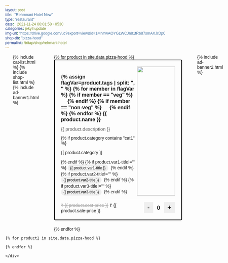 ```yaml
---
layout: post
title:  "Rehmnani Hotel New"
type: "restaurant"
date:   2021-11-24 00:01:58 +0530
categories: jekyll update
img-url: "https://drive.google.com/uc?export=view&id=1MhYwAOYGLWCJn81fRb87smAXJrDpChyP" 
shop-db: "pizza-hood"
permalink: /tritap/shop/rehmani-hotel
---
```

<script src="https://ajax.googleapis.com/ajax/libs/jquery/3.5.1/jquery.min.js"></script>
<script src="https://cdn.jsdelivr.net/npm/js-cookie@2/src/js.cookie.min.js"></script>


<style>
  @import url('https://fonts.googleapis.com/css2?family=Outfit:wght@100;200;300;400;500;600;700;800;900&display=swap');
@import url('https://fonts.googleapis.com/css2?family=Outfit:wght@100;200;300;400;500;600;700;800;900&display=swap');
* {
  font-family: 'Outfit', sans-serif;
}
h1, h2 {
  font-family: 'Outfit', sans-serif;
}




.otrBxProduct {
  border:solid black 2px;
  padding:20px; 
  max-width:400px;
  min-width:360px;
  margin:0 auto; 
  margin-bottom:20px; 
  border-radius:4px; 
}
.container {
  
}
.prdDesc-r1 {
  display:flex; 
}
.prdDesc-r1c1 {
  flex:2;  
}
.prdDesc-r1c2 {
  flex:1;  
  display:flex; 
  align-itmes:center; 
  justify-content:center; 
}
.prdDesc-r2 {
  display:flex; 
}
.prdDesc-r2c1 {
  flex:1;  
}
.prdDesc-r2c2 {
  flex:1;  
  text-align:right; 
}
p.cstPrdDesc {
margin: 0px;
    font-size: 15px;
    margin-bottom: 12px;
    color: #5b5b5b;
    font-weight: 500;
}
.prdDesc-r1c1 h3 {
    margin-bottom: 2px;
    margin-bottom:12px;   
}
button.btnStyleCstm {
    padding: 4px 11px;
    background-color: none; //#dadada;
    border: none;
    font-size:22px; 
    font-radius:4px; 
}
span.cstmQtyPicker {
  margin: 0 12px;
  font-size: 18px;
  font-weight: 600;
}
.varBtn {
  border:0px; 
  padding:4px 8px; 
  font-size:12px;
  border-radius:20px;  
  margin-right:4px; 
}
.varBtn:hover {
  background-color: #cd9c20;
}
.shopMainFlex {
  display:flex;  
}
.shopPgR1C1, .shopPgR1C2, .shopPgR1C3 {
  flex:1; 
  padding:0px 24px; 
}
.shopChkOtBtn {
  width:100%; 
  font-size:24px; 
  display:none; 
}
.shopChkOtBtn.active { 
  display:block; 
}

</style>
 
<div class="otrMostBox">

<div class="container shopMainFlex">
<div class="shopPgR1C1">
 {% include cat-list.html %}
 {% include shop-list.html %}
 {% include ad-banner1.html %}
</div>

  
<div class="shopPgR1C2">
{% for product in site.data.pizza-hood %}
<div class="otrBxProduct
  {%- assign flagVar=product.category | split: ', ' -%}
  {% for member in flagVar %}
  {{ member | remove: " " }} 
  {%- endfor -%}
">  

<div class="prdDesc">
  <div class="prdDesc-r1">
  <div class="prdDesc-r1c1">
  <h3>  
  {% assign flagVar=product.tags | split: ", " %}
  {% for member in flagVar %}
    {% if member == "veg" %}
    <img src="veg.png" width="16px">
    {% endif %}
    {% if member == "non-veg" %}
    <img src="non-veg.png" width="16px">
  {% endif %}
  {% endfor %}
  {{ product.name }}</h3>
  <p class="cstPrdDesc">{{ product.description }}</p>
  {% if product.category contains "cat1" %}
  <p class="cstPrdCat">{{ product.category }}</p>
  {% endif %}
  {% if product.var1-title!="" %}
    <button class="varBtn">{{ product.var1-title }}</button>
  {% endif %}
  {% if product.var2-title!="" %}
    <button class="varBtn">{{ product.var2-title }}</button>
  {% endif %}
  {% if product.var3-title!="" %}
    <button class="varBtn">{{ product.var3-title }}</button>
  {% endif %}
  </div>
  <div class="prdDesc-r1c2">
  <img src="{{ product.img-url }}" width="100%">
  </div>
</div>
<hr style="margin-top:12px; margin-bottom:8px; border-color:white; background-color:white;">
<div class="prdDesc-r2">
  <div class="prdDesc-r2c1">
    <strike style="color:#a2a2a2; font-weight:500; ">₹ {{ product.cost-price }}</strike>&nbsp;₹ {{ product.sale-price }}
  </div>
  <div class="prdDesc-r2c2">
     <div class="priceQty-r1c2">
        <button class="btnStyleCstm" onclick="dec{{ product.prod-id }}();">-</button><span id="{{ product.prod-id }}-qty" class="test cstmQtyPicker {{ product2.prod-id }}qtyx3">0</span><button class="btnStyleCstm" onclick="inc{{ product.prod-id }}();">+</button>
      </div>
  </div>
</div>
  
</div>
</div>
{% endfor %}
</div>

<div class="shopPgR1C3">
 {% include ad-banner2.html %}
<style>
.invoiceCstmOtrBx {
  background-color:rgba(0,0,0,0.04);
  border-radius:8px; 
  padding-top:20px; 

  position:sticky; 
  top:80px; 
  display:none; 
}
.invoiceCstm-hdr{
  text-align:center;
  font-size:28px; 
  margin-bottom:20px; 
}
.shopChkOtBtn {
  border:none; 
    border-radius:8px; 
    padding:12px 0px; 
}
.invceItems-otrBx {
  display:flex; 
  padding:12px 20px; 
}
.invceItems-item, .invceItems-price {
  flex:1; 
}
.invceItems-price {
  text-align:right;
}
#checkOutButton:hover {
  background-color:#25D366; 
  color:white; 
}
#emptyCart {
  display:none; 
  text-align: center;
    margin-top: 22px;
    font-size: 40;
    color: #d8d8d8;
}
#remoProd {
   color:#c8c8c8;
}
#remoProd:hover {
   color:red;
}
#remoProdBtn {
  background-color:none; 
  border:none; 
}
</style>
<div class="invoiceCstmOtrBx">
<h3 class="invoiceCstm-hdr">Cart</h3><hr>
<div id="emptyCart">
  <i class="fas fa-cart-plus"></i>
</div>
<div class="invceItems-otrBx">

<div class="invceItems-item">


{% for product3 in site.data.pizza-hood %}

<p id="{{ product3.prod-id }}qtyx4"><button id="remoProdBtn" onclick="{{ product3.prod-id }}remove('{{ product3.prod-id }}');"><i class="far fa-times-circle" id="remoProd"></i></button>&nbsp;&nbsp;{{ product3.name }}</p>

    {% endfor %}



</div>
<div class="invceItems-price">
   {% for product3 in site.data.pizza-hood %}
    <p id="{{ product3.prod-id }}qtyx2">0</p>
   {% endfor %}

</div>
</div>
<button id="checkOutButton" class="shopChkOtBtn active" onclick="incX02();"><i class="fab fa-whatsapp"></i> Checkout</button>
</div>
</div>
</div>
</div>

<div>


<script>var totalPrdct=0;</script>
    {% for product2 in site.data.pizza-hood %}
<script>

  var netQty=0; 
  var qty{{ product2.prod-id }}=0;
 
  function inc{{ product2.prod-id }}() {
    netQty++;
    document.getElementById("cartItemQty").innerHTML=netQty;
    qty{{ product2.prod-id }}++;
    $("#emptyCart").css("display", "none"); 
    var cookieVal{{ product2.prod-id }}=qty{{ product2.prod-id }};
    var x=parseInt(cookieVal{{ product2.prod-id }});
    document.cookie = 'qtyInCookie{{ product2.prod-id }}='+x+'; path=/'
    var counter=qty{{ product2.prod-id }};
    document.getElementById("{{ product2.prod-id }}qtyx2").innerHTML=counter;
    document.getElementById("{{ product2.prod-id }}-qty").innerHTML=qty{{ product2.prod-id }};
    document.getElementById("{{ product2.prod-id }}-qty").innerHTML=qty{{ product2.prod-id }};
    invoiceToggl(counter);
      {% for product5 in site.data.pizza-hood %}
        qtyChkInc{{ product5.prod-id }}();
      {% endfor %}      
  }


  function qtyChkInc{{ product2.prod-id }}() {
    var flagx{{ product2.prod-id }} = document.getElementById("{{ product2.prod-id }}-qty").innerHTML;
    if(flagx{{ product2.prod-id }}!=0) {
    $("#{{ product2.prod-id }}qtyx4").css("display", "block"); 
    $("#{{ product2.prod-id }}qtyx2").css("display", "block"); 
    }
        if(flagx{{ product2.prod-id }}==0) {
          $("#{{ product2.prod-id }}qtyx4").css("display", "none"); 
          $("#{{ product2.prod-id }}qtyx2").css("display", "none"); 
        }
    }



            function dec{{ product2.prod-id }}() {
          if (netQty>0) {
          netQty--;
          }
          if(netQty==0) {
            $("#emptyCart").css("display", "block"); 
          }
          else {
            $("#emptyCart").css("display", "none"); 
          }

              if(qty{{ product2.prod-id }}>0) {
              qty{{ product2.prod-id }}--;
              var counter=qty{{ product2.prod-id }};
            document.getElementById("{{ product2.prod-id }}qtyx2").innerHTML=counter;
            document.getElementById("{{ product2.prod-id }}-qty").innerHTML=qty{{ product2.prod-id }};
              }

                        {% for product6 in site.data.pizza-hood %}
                 
              qtyChkInc{{ product6.prod-id }}();
          {% endfor %}
        }

    function invoiceToggl(counter2) {

  $(".adBanner2-OtrBx").css("display", "none");
      $(".invoiceCstmOtrBx").css("display", "block");


   }



  var flagRem="";
  function {{ product2.prod-id }}remove(passedVal) {              /* function for removing from cart */

    flagRem=document.getElementById(flagRem).innerHTML;

    netQty=netQty-flagRem;
    alert("YoYo"+flagRem);
      flagRem=passedVal + "-qty";
    document.getElementById(flagRem).innerHTML=0;                 /* 0 in product card */
    $("#{{ product2.prod-id }}qtyx4").css("display", "none");     /* hiding product in cart */
    $("#{{ product2.prod-id }}qtyx2").css("display", "none");     /* hiding product in cart */
    alert("textxxxxxxx");
    flagRem=passedVal + "qtyx2";
    document.getElementById(flagRem).innerHTML="0";
    
  
    counter=0; 
  }





        function defOnLoad() {
                    document.getElementById("{{ product2.prod-id }}qtyx2").style.display="none";
          document.getElementById("{{ product2.prod-id }}qtyx4").style.display="none"; 
        }

 window.onload=defOnLoad();


      </script>
    {% endfor %}

    </div>
